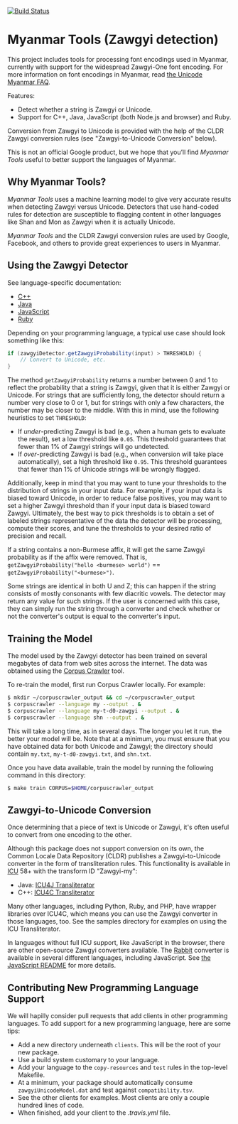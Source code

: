 [![Build Status](https://travis-ci.org/googlei18n/myanmar-tools.svg?branch=master)](https://travis-ci.org/googlei18n/myanmar-tools)

# Myanmar Tools (Zawgyi detection)

This project includes tools for processing font encodings used in Myanmar, currently with support for the widespread Zawgyi-One font encoding.  For more information on font encodings in Myanmar, read [the Unicode Myanmar FAQ](http://www.unicode.org/faq/myanmar.html).

Features:

- Detect whether a string is Zawgyi or Unicode.
- Support for C++, Java, JavaScript (both Node.js and browser) and Ruby.

Conversion from Zawgyi to Unicode is provided with the help of the CLDR Zawgyi conversion rules (see "Zawgyi-to-Unicode Conversion" below).

This is not an official Google product, but we hope that you’ll find *Myanmar Tools* useful to better support the languages of Myanmar.

## Why Myanmar Tools?

*Myanmar Tools* uses a machine learning model to give very accurate results when detecting Zawgyi versus Unicode.  Detectors that use hand-coded rules for detection are susceptible to flagging content in other languages like Shan and Mon as Zawgyi when it is actually Unicode.

*Myanmar Tools* and the CLDR Zawgyi conversion rules are used by Google, Facebook, and others to provide great experiences to users in Myanmar.

## Using the Zawgyi Detector

See language-specific documentation:

- [C++](clients/cpp/README.md)
- [Java](clients/java/README.md)
- [JavaScript](clients/js/README.md)
- [Ruby](clients/ruby/README.md)

Depending on your programming language, a typical use case should look something like this:

```java
if (zawgyiDetector.getZawgyiProbability(input) > THRESHOLD) {
    // Convert to Unicode, etc.
}
```

The method `getZawgyiProbability` returns a number between 0 and 1 to reflect the probability that a string is Zawgyi, given that it is either Zawgyi or Unicode.  For strings that are sufficiently long, the detector should return a number very close to 0 or 1, but for strings with only a few characters, the number may be closer to the middle.  With this in mind, use the following heuristics to set <code>THRESHOLD</code>:

- If *under*-predicting Zawgyi is bad (e.g., when a human gets to evaluate the result), set a low threshold like <code>0.05</code>. This threshold guarantees that fewer than 1% of Zawgyi strings will go undetected.
- If *over*-predicting Zawgyi is bad (e.g., when conversion will take place automatically), set a high threshold like <code>0.95</code>. This threshold guarantees that fewer than 1% of Unicode strings will be wrongly flagged.

Additionally, keep in mind that you may want to tune your thresholds to the distribution of strings in your input data. For example, if your input data is biased toward Unicode, in order to reduce false positives, you may want to set a higher Zawgyi threshold than if your input data is biased toward Zawgyi. Ultimately, the best way to pick thresholds is to obtain a set of labeled strings representative of the data the detector will be processing, compute their scores, and tune the thresholds to your desired ratio of precision and recall.

If a string contains a non-Burmese affix, it will get the same Zawgyi probability as if the
affix were removed.  That is, `getZawgyiProbability("hello <burmese> world")` ==
`getZawgyiProbability("<burmese>")`.

Some strings are identical in both U and Z; this can happen if the string consists of mostly consonants with few diacritic vowels. The detector may return any value for such strings. If the user is concerned with this case, they can simply run the string through a converter and check whether or not the converter's output is equal to the converter's input.


## Training the Model

The model used by the Zawgyi detector has been trained on several megabytes of data from web sites across the internet.  The data was obtained using the [Corpus Crawler](https://github.com/googlei18n/corpuscrawler/) tool.

To re-train the model, first run Corpus Crawler locally.  For example:

```bash
$ mkdir ~/corpuscrawler_output && cd ~/corpuscrawler_output
$ corpuscrawler --language my --output . &
$ corpuscrawler --language my-t-d0-zawgyi --output . &
$ corpuscrawler --language shn --output . &
```

This will take a long time, as in several days.  The longer you let it run, the better your model will be.  Note that at a minimum, you must ensure that you have obtained data for both Unicode and Zawgyi; the directory should contain `my.txt`, `my-t-d0-zawgyi.txt`, and `shn.txt`.

Once you have data available, train the model by running the following command in this directory:

```bash
$ make train CORPUS=$HOME/corpuscrawler_output
```

## Zawgyi-to-Unicode Conversion

Once determining that a piece of text is Unicode or Zawgyi, it's often useful to convert from one encoding to the other.

Although this package does not support conversion on its own, the Common Locale Data Repository (CLDR) publishes a Zawgyi-to-Unicode converter in the form of transliteration rules.  This functionality is available in [ICU](http://site.icu-project.org/) 58+ with the transform ID "Zawgyi-my":

- Java: [ICU4J Transliterator](http://icu-project.org/apiref/icu4j/com/ibm/icu/text/Transliterator.html)
- C++: [ICU4C Transliterator](http://icu-project.org/apiref/icu4c/classicu_1_1Transliterator.html)

Many other languages, including Python, Ruby, and PHP, have wrapper libraries over ICU4C, which means you can use the Zawgyi converter in those languages, too.  See the samples directory for examples on using the ICU Transliterator.

In languages without full ICU support, like JavaScript in the browser, there are other open-source Zawgyi converters available.  The [Rabbit](https://github.com/Rabbit-Converter/Rabbit) converter is available in several different languages, including JavaScript.  See [the JavaScript README](clients/js/README.md) for more details.

## Contributing New Programming Language Support

We will hapilly consider pull requests that add clients in other programming languages.  To add support for a new programming language, here are some tips:

- Add a new directory underneath `clients`.  This will be the root of your new package.
- Use a build system customary to your language.
- Add your language to the `copy-resources` and `test` rules in the top-level Makefile.
- At a minimum, your package should automatically consume `zawgyiUnicodeModel.dat` and test against `compatibility.tsv`.
- See the other clients for examples.  Most clients are only a couple hundred lines of code.
- When finished, add your client to the *.travis.yml* file.
